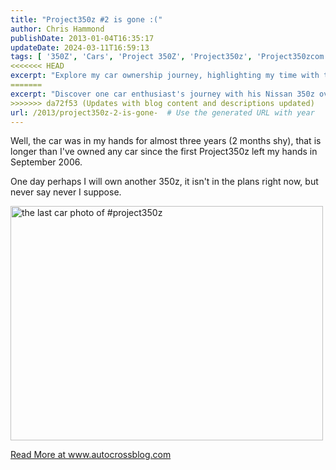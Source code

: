 ```yaml
---
title: "Project350z #2 is gone :("
author: Chris Hammond
publishDate: 2013-01-04T16:35:17
updateDate: 2024-03-11T16:59:13
tags: [ '350Z', 'Cars', 'Project 350Z', 'Project350z', 'Project350zcom' ]
<<<<<<< HEAD
excerpt: "Explore my car ownership journey, highlighting my time with the Project350z. While no future plans, one can never say never to owning another 350z."
=======
excerpt: "Discover one car enthusiast's journey with his Nissan 350z over almost three years. Will he own another one? Find out more at www.autocrossblog.com."
>>>>>>> da72f53 (Updates with blog content and descriptions updated)
url: /2013/project350z-2-is-gone-  # Use the generated URL with year
---
```

<p>Well, the car was in my hands for almost three years (2 months shy), that is longer than I&#39;ve owned any car since the first Project350z left my hands in September 2006.</p>  <p>One day perhaps I will own another 350z, it isn&#39;t in the plans right now, but never say never I suppose.</p>  <p><a href="https://www.flickr.com/photos/chammond/8212015143/" style="font: inherit;" title="the last car photo of #project350z by chrishammond, on Flickr"><img alt="the last car photo of #project350z" height="375" src="https://farm9.staticflickr.com/8349/8212015143_91b72d00ac.jpg" style="font: inherit;" width="500" /></a></p>  <a href="https://www.autocrossblog.com/project350z-2-is-gone">Read More at www.autocrossblog.com</a>

